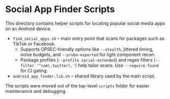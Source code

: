 # Social App Finder Scripts

This directory contains helper scripts for locating popular social media apps on an Android device. 

* `find_social_apps.sh` – main entry point that scans for packages such as TikTok or Facebook.
  * Supports OPSEC-friendly options like `--stealth`, jittered timing, noise budgets, and
    `--probe-exported` for light component recon.
  * Package profiles (`--profile social-extended`) and regex filters (`--filter '^com\.twitter\.'`) help
    tailor scans. Use `--require-found` for CI gating.
* `android_app_finder.lib.sh` – shared library used by the main script.

The scripts were moved out of the top-level `scripts` folder for easier maintenance and debugging.
